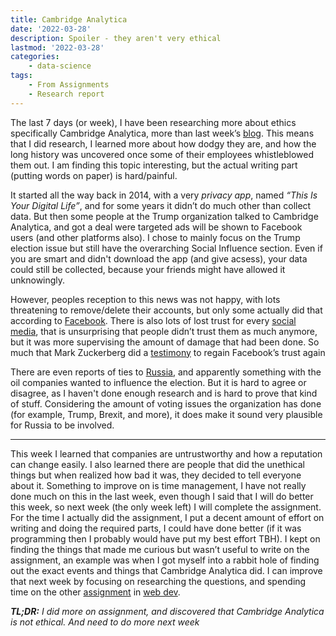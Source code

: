 ```yaml
---
title: Cambridge Analytica
date: '2022-03-28'
description: Spoiler - they aren't very ethical 
lastmod: '2022-03-28'
categories: 
    - data-science 
tags: 
    - From Assignments
    - Research report
---
```


The last 7 days (or week), I have been researching more about ethics specifically Cambridge Analytica, more than last week’s [blog](../ethics-in-data). This means that I did research, I learned more about how dodgy they are, and how the long history was uncovered once some of their employees whistleblowed them out. I am finding this topic interesting, but the actual writing part (putting words on paper) is hard/painful.

It started all the way back in 2014, with a very *privacy app*, named *“This Is Your Digital Life”*, and for some years it didn’t do much other than collect data. But then some people at the Trump organization talked to Cambridge Analytica, and got a deal were targeted ads will be shown to Facebook users (and other platforms also). I chose to mainly focus on the Trump election issue but still have the overarching Social Influence section. Even if you are smart and didn't download the app (and give acsess), your data could still be collected, because your friends might have allowed it unknowingly.

However, peoples reception to this news was not happy, with lots threatening to remove/delete their accounts, but only some actually did that according to [Facebook][facebook-accounts-deleating]. There is also lots of lost trust for every [social media][social-media-trust], that is unsurprising that people didn’t trust them as much anymore, but it was more supervising the amount of damage that had been done. So much that Mark Zuckerberg did a [testimony][zuck-testimony] to regain Facebook’s trust again

There are even reports of ties to [Russia][russia-connected], and apparently something with the oil companies wanted to influence the election. But it is hard to agree or disagree, as I haven't done enough research and is hard to prove that kind of stuff. Considering the amount of voting issues the organization has done (for example, Trump, Brexit, and more), it does make it sound very plausible for Russia to be involved.

---

This week I learned that companies are untrustworthy and how a reputation can change easily. I also learned there are people that did the unethical things but when realized how bad it was, they decided to tell everyone about it. Something to improve on is time management, I have not really done much on this in the last week, even though I said that I will do better this week, so next week (the only week left) I will complete the assignment. For the time I actually did the assignment, I put a decent amount of effort on writing and doing the required parts, I could have done better (if it was programming then I probably would have put my best effort TBH). I kept on finding the things that made me curious but wasn’t useful to write on the assignment, an example was when I got myself into a rabbit hole of finding out the exact events and things that Cambridge Analytica did. I can improve that next week by focusing on researching the questions, and spending time on the other [assignment](../more-about-w3c) in [web dev](../../categories/web-dev).

_**TL;DR:** I did more on assignment, and discovered that Cambridge Analytica is not ethical. And need to do more next week_

<!-- Links -->
[facebook-accounts-deleating]: https://www.theatlantic.com/technology/archive/2018/06/did-cambridge-analytica-actually-change-facebook-users-behavior/562154/#:~:text=%E2%80%9Cany%20meaningful%20impact%E2%80%9D
[social-media-trust]: https://theatlas.com/charts/r1sQ5_Nlm
[zuck-testimony]: https://www.theguardian.com/technology/2018/mar/17/cambridge-analytica-facebook-testimony
[russia-connected]: https://www.theguardian.com/news/2018/mar/17/cambridge-academic-trawling-facebook-had-links-to-russian-university
